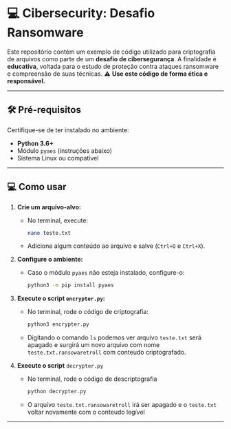 # 💻 Cibersecurity: Desafio Ransomware  

Este repositório contém um exemplo de código utilizado para criptografia de arquivos como parte de um **desafio de cibersegurança**. A finalidade é **educativa**, voltada para o estudo de proteção contra ataques ransomware e compreensão de suas técnicas. ⚠️ **Use este código de forma ética e responsável.**

---

## 🛠️ Pré-requisitos  
Certifique-se de ter instalado no ambiente:  
- **Python 3.6+**  
- Módulo `pyaes` (instruções abaixo)  
- Sistema Linux ou compatível  

---

## 💻 Como usar  
1. **Crie um arquivo-alvo:**  
   - No terminal, execute:  
     ```bash
     nano teste.txt
     ```  
   - Adicione algum conteúdo ao arquivo e salve (`Ctrl+O` e `Ctrl+X`).  

2. **Configure o ambiente:**  
   - Caso o módulo `pyaes` não esteja instalado, configure-o:  
     ```bash
     python3 -m pip install pyaes
     ```

3. **Execute o script `encrypter.py`:**  
   - No terminal, rode o código de criptografia:  
     ```bash
     python3 encrypter.py
     ```  
   - Digitando o comando `ls` podemos ver arquivo `teste.txt` será apagado e surgirá um novo arquivo com nome `teste.txt.ransowaretroll` com conteudo criptografado.  

4. **Execute o script** `decrypter.py`
   - No terminal, rode o código de descriptografia
     ```bash
     python decrypter.py
     ```
   - O arquivo `teste.txt.ransowaretroll` irá ser apagado e o `teste.txt` voltar novamente com o conteudo legível 
---


